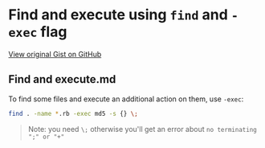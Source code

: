 # Find and execute using `find` and `-exec` flag

[View original Gist on GitHub](https://gist.github.com/Integralist/cc5b63b4a999cde93f353801d50e5e87)

## Find and execute.md

To find some files and execute an additional action on them, use `-exec`:

```bash
find . -name *.rb -exec md5 -s {} \;
```

> Note: you need `\;` otherwise you'll get an error
> about `no terminating ";" or "+"`

